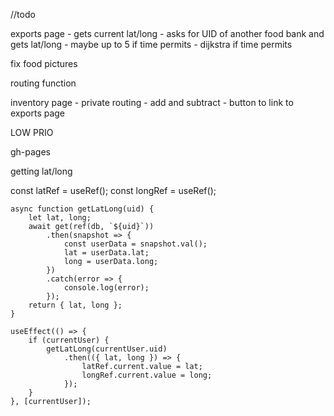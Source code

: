 //todo

exports page
    - gets current lat/long
    - asks for UID of another food bank and gets lat/long
    - maybe up to 5 if time permits
    - dijkstra if time permits

fix food pictures

routing function

inventory page
    - private routing
    - add and subtract
    - button to link to exports page


LOW PRIO

gh-pages


getting lat/long

const latRef = useRef();
    const longRef = useRef();

    async function getLatLong(uid) {
        let lat, long;
        await get(ref(db, `${uid}`))
            .then(snapshot => {
                const userData = snapshot.val();
                lat = userData.lat;
                long = userData.long;
            })
            .catch(error => {
                console.log(error);
            });
        return { lat, long };
    }

    useEffect(() => {
        if (currentUser) {
            getLatLong(currentUser.uid)
                .then(({ lat, long }) => {
                    latRef.current.value = lat;
                    longRef.current.value = long;
                });
        }
    }, [currentUser]);